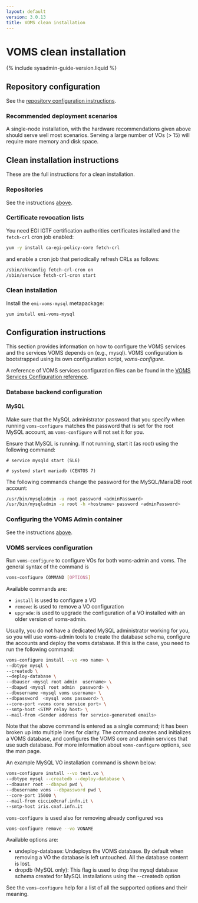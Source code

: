 ```yaml
---
layout: default
version: 3.0.13
title: VOMS clean installation
---
```


# VOMS clean installation

{% include sysadmin-guide-version.liquid %}

## Repository configuration

See the [repository configuration instructions][repo-config].

### Recommended deployment scenarios

A single-node installation, with the hardware recommendations given above
should serve well most scenarios. Serving a large number of VOs (> 15) will
require more memory and disk space.

## Clean installation instructions<a name="clean-installation">&nbsp;</a>

These are the full instructions for a clean installation.

### Repositories

See the instructions [above](#Repository).

### Certificate revocation lists

You need EGI IGTF certification authorities certificates installed and the `fetch-crl` cron job enabled:

```bash
yum -y install ca-egi-policy-core fetch-crl
```

and enable a cron job that periodically refresh CRLs as follows:

```bash
/sbin/chkconfig fetch-crl-cron on
/sbin/service fetch-crl-cron start
```
### Clean installation

Install the `emi-voms-mysql` metapackage:

```bash
yum install emi-voms-mysql
```

## Configuration instructions <a name="Configuration">&nbsp;</a>

This section provides information on how to configure the VOMS services and the
services VOMS depends on (e.g., mysql). VOMS configuration is bootstrapped
using its own configuration script, *voms-configure*. 

A reference of VOMS services configuration files can be found in the [VOMS
Services Configuration reference][voms-conf-ref].

### Database backend configuration

#### MySQL

Make sure that the MySQL administrator password that you specify when running
`voms-configure` matches the password that is set for the root MySQL account,
as `voms-configure` will not set it for you. 

Ensure that MySQL is running. If not running, start it (as root) using the
following command:

```
# service mysqld start (SL6)
```

```
# systemd start mariadb (CENTOS 7)
```

The following commands change the password for the MySQL/MariaDB root account:

```bash
/usr/bin/mysqladmin -u root password <adminPassword>
/usr/bin/mysqladmin -u root -h <hostname> password <adminPassword>
```

### Configuring the VOMS Admin container

See the instructions [above](#ContainerConf).

### VOMS services configuration

Run `voms-configure` to configure VOs for both voms-admin and voms. The general syntax of the command is

```bash
voms-configure COMMAND [OPTIONS]
```

Available commands are:

* `install` is used to configure a VO
* `remove`: is used to remove a VO configuration
* `upgrade`: is used to upgrade the configuration of a VO installed with an older version of voms-admin.

Usually, you do not have a dedicated MySQL administrator working for you, so you will use voms-admin tools to create the database schema, configure the accounts and deploy the voms database. If this is the case, you need to run the following command:


```bash
voms-configure install --vo <vo name> \
--dbtype mysql \
--createdb \
-–deploy-database \
--dbauser <mysql root admin  username> \
--dbapwd <mysql root admin  password> \
--dbusername <mysql voms username> \
--dbpassword  <mysql voms password> \
--core-port <voms core service port> \
--smtp-host <STMP relay host> \
--mail-from <Sender address for service-generated emails>
```

Note that the above command is entered as a single command; it has been broken up into multiple lines for clarity.
The command creates and initializes a VOMS database, and configures the VOMS core and admin services that use such database. 
For more information about `voms-configure` options, see the man page.

An example MySQL VO installation command is shown below:

```bash
voms-configure install --vo test.vo \
--dbtype mysql --createdb --deploy-database \
--dbauser root --dbapwd pwd \
--dbusername voms --dbpassword pwd \ 
--core-port 15000 \
--mail-from ciccio@cnaf.infn.it \ 
--smtp-host iris.cnaf.infn.it
```

`voms-configure` is used also for removing already configured vos

```bash
voms-configure remove --vo VONAME
```

Available options are:

* undeploy-database:	 Undeploys the VOMS database. By default when removing a VO the database is left untouched. All the database content is lost.
* dropdb (MySQL only):	 This flag is used to drop the mysql database schema created for MySQL installations using the --createdb option

See the `voms-configure` help for a list of all the supported options and their meaning.

[voms-conf-ref]: {{site.baseurl}}/documentation/sysadmin-guide/{{page.version}}/configuration.html
[repo-config]: {{site.baseurl}}/documentation/sysadmin-guide/{{page.version}}/repositories.html
[egi-trustanchors]: https://wiki.egi.eu/wiki/EGI_IGTF_Release
[umd]: https://repository.egi.eu/category/umd_releases/distribution/umd-4/

